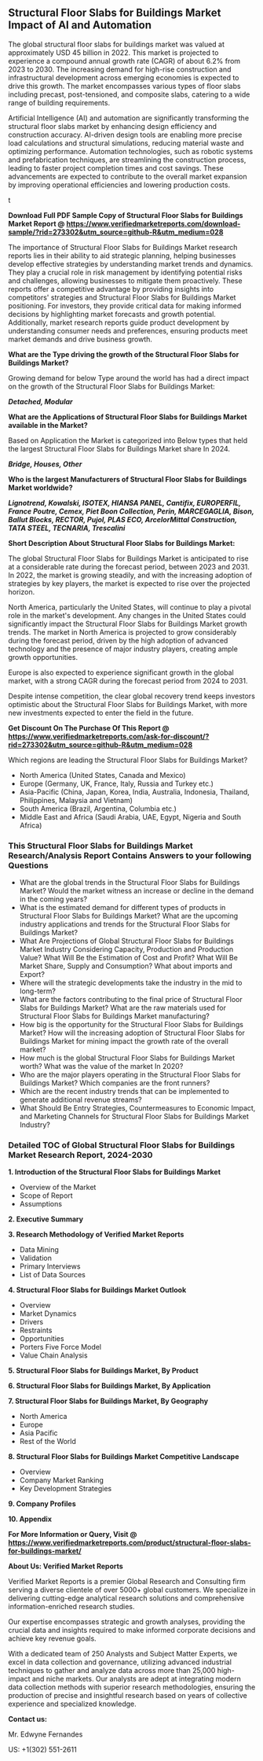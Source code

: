 <h2>Structural Floor Slabs for Buildings Market Impact of AI and Automation</h2><p>The global structural floor slabs for buildings market was valued at approximately USD 45 billion in 2022. This market is projected to experience a compound annual growth rate (CAGR) of about 6.2% from 2023 to 2030. The increasing demand for high-rise construction and infrastructural development across emerging economies is expected to drive this growth. The market encompasses various types of floor slabs including precast, post-tensioned, and composite slabs, catering to a wide range of building requirements.</p><p>Artificial Intelligence (AI) and automation are significantly transforming the structural floor slabs market by enhancing design efficiency and construction accuracy. AI-driven design tools are enabling more precise load calculations and structural simulations, reducing material waste and optimizing performance. Automation technologies, such as robotic systems and prefabrication techniques, are streamlining the construction process, leading to faster project completion times and cost savings. These advancements are expected to contribute to the overall market expansion by improving operational efficiencies and lowering production costs.</p>t</p><p id="" class=""><strong>Download Full PDF Sample Copy of Structural Floor Slabs for Buildings Market Report @ <a href="https://www.verifiedmarketreports.com/download-sample/?rid=273302&utm_source=github-R&utm_medium=028" target="_blank">https://www.verifiedmarketreports.com/download-sample/?rid=273302&utm_source=github-R&utm_medium=028</a></strong></p><p>The importance of&nbsp;Structural Floor Slabs for Buildings Market research reports lies in their ability to aid strategic planning, helping businesses develop effective strategies by understanding market trends and dynamics. They play a crucial role in risk management by identifying potential risks and challenges, allowing businesses to mitigate them proactively. These reports offer a competitive advantage by providing insights into competitors' strategies and Structural Floor Slabs for Buildings Market positioning. For investors, they provide critical data for making informed decisions by highlighting market forecasts and growth potential. Additionally, market research reports guide product development by understanding consumer needs and preferences, ensuring products meet market demands and drive business growth.</p><p><strong>What are the&nbsp;Type driving the growth of the Structural Floor Slabs for Buildings Market?</strong></p><p id="" class="">Growing demand for below Type around the world has had a direct impact on the growth of the Structural Floor Slabs for Buildings Market:</p><em><strong>Detached, Modular</strong></em></p><strong>What are the&nbsp;Applications&nbsp;of Structural Floor Slabs for Buildings Market available in the Market?</strong></p><p id="" class="">Based on Application the Market is categorized into Below types that held the largest Structural Floor Slabs for Buildings Market share In 2024.</p><em><strong>Bridge, Houses, Other</strong></em></p><strong>Who is the largest Manufacturers of Structural Floor Slabs for Buildings Market worldwide?</strong></p><p><em><strong>Lignotrend, Kowalski, ISOTEX, HIANSA PANEL, Cantifix, EUROPERFIL, France Poutre, Cemex, Piet Boon Collection, Perin, MARCEGAGLIA, Bison, Ballut Blocks, RECTOR, Pujol, PLAS ECO, ArcelorMittal Construction, TATA STEEL, TECNARIA, Trescalini</strong></em></p><p id="" class=""><strong>Short Description About Structural Floor Slabs for Buildings Market:</strong></p><p>The global Structural Floor Slabs for Buildings Market is anticipated to rise at a considerable rate during the forecast period, between 2023 and 2031. In 2022, the market is growing steadily, and with the increasing adoption of strategies by key players, the market is expected to rise over the projected horizon.</p><p>North America, particularly the United States, will continue to play a pivotal role in the market's development. Any changes in the United States could significantly impact the Structural Floor Slabs for Buildings Market growth trends. The market in North America is projected to grow considerably during the forecast period, driven by the high adoption of advanced technology and the presence of major industry players, creating ample growth opportunities.</p><p>Europe is also expected to experience significant growth in the global market, with a strong CAGR during the forecast period from 2024 to 2031.</p><p>Despite intense competition, the clear global recovery trend keeps investors optimistic about the Structural Floor Slabs for Buildings Market, with more new investments expected to enter the field in the future.</p><p id="" class=""><strong>Get Discount On The Purchase Of This Report @ <a href="https://www.verifiedmarketreports.com/ask-for-discount/?rid=273302&utm_source=github-R&utm_medium=028" target="_blank">https://www.verifiedmarketreports.com/ask-for-discount/?rid=273302&utm_source=github-R&utm_medium=028</a></strong></p>Which regions are leading the Structural Floor Slabs for Buildings Market?</p><ul><li>North America (United States, Canada and Mexico)</li><li>Europe (Germany, UK, France, Italy, Russia and Turkey etc.)</li><li>Asia-Pacific (China, Japan, Korea, India, Australia, Indonesia, Thailand, Philippines, Malaysia and Vietnam)</li><li>South America (Brazil, Argentina, Columbia etc.)</li><li>Middle East and Africa (Saudi Arabia, UAE, Egypt, Nigeria and South Africa)</li></ul><h3 id="" class="">This Structural Floor Slabs for Buildings Market Research/Analysis Report Contains Answers to your following Questions</h3><ul><li>What are the global trends in the Structural Floor Slabs for Buildings Market? Would the market witness an increase or decline in the demand in the coming years?</li><li>What is the estimated demand for different types of products in Structural Floor Slabs for Buildings Market? What are the upcoming industry applications and trends for the Structural Floor Slabs for Buildings Market?</li><li>What Are Projections of Global Structural Floor Slabs for Buildings Market Industry Considering Capacity, Production and Production Value? What Will Be the Estimation of Cost and Profit? What Will Be Market Share, Supply and Consumption? What about imports and Export?</li><li>Where will the strategic developments take the industry in the mid to long-term?</li><li>What are the factors contributing to the final price of Structural Floor Slabs for Buildings Market? What are the raw materials used for Structural Floor Slabs for Buildings Market manufacturing?</li><li>How big is the opportunity for the Structural Floor Slabs for Buildings Market? How will the increasing adoption of Structural Floor Slabs for Buildings Market for mining impact the growth rate of the overall market?</li><li>How much is the global Structural Floor Slabs for Buildings Market worth? What was the value of the market In 2020?</li><li>Who are the major players operating in the Structural Floor Slabs for Buildings Market? Which companies are the front runners?</li><li>Which are the recent industry trends that can be implemented to generate additional revenue streams?</li><li>What Should Be Entry Strategies, Countermeasures to Economic Impact, and Marketing Channels for Structural Floor Slabs for Buildings Market Industry?</li></ul><h3 id="" class="">Detailed TOC of Global Structural Floor Slabs for Buildings Market Research Report, 2024-2030</h3><p id="" class=""><strong>1. Introduction of the Structural Floor Slabs for Buildings Market</strong></p><ul><li>Overview of the Market</li><li>Scope of Report</li><li>Assumptions</li></ul><p id="" class=""><strong>2. Executive Summary</strong></p><p id="" class=""><strong>3. Research Methodology of Verified Market Reports</strong></p><ul><li>Data Mining</li><li>Validation</li><li>Primary Interviews</li><li>List of Data Sources</li></ul><p id="" class=""><strong>4. Structural Floor Slabs for Buildings Market Outlook</strong></p><ul><li>Overview</li><li>Market Dynamics</li><li>Drivers</li><li>Restraints</li><li>Opportunities</li><li>Porters Five Force Model</li><li>Value Chain Analysis</li></ul><p id="" class=""><strong>5. Structural Floor Slabs for Buildings Market, By Product</strong></p><p id="" class=""><strong>6. Structural Floor Slabs for Buildings Market, By Application</strong></p><p id="" class=""><strong>7. Structural Floor Slabs for Buildings Market, By Geography</strong></p><ul><li>North America</li><li>Europe</li><li>Asia Pacific</li><li>Rest of the World</li></ul><p id="" class=""><strong>8. Structural Floor Slabs for Buildings Market Competitive Landscape</strong></p><ul><li>Overview</li><li>Company Market Ranking</li><li>Key Development Strategies</li></ul><p id="" class=""><strong>9. Company Profiles</strong></p><p id="" class=""><strong>10. Appendix</strong></p><p id="" class=""><strong>For More Information or Query, Visit @ <a href="https://www.verifiedmarketreports.com/product/structural-floor-slabs-for-buildings-market/" target="_blank">https://www.verifiedmarketreports.com/product/structural-floor-slabs-for-buildings-market/</a></strong></p><p id="" class=""><strong>About Us: Verified Market Reports</strong></p><p id="" class="">Verified Market Reports is a premier Global Research and Consulting firm serving a diverse clientele of over 5000+ global customers. We specialize in delivering cutting-edge analytical research solutions and comprehensive information-enriched research studies.</p><p id="" class="">Our expertise encompasses strategic and growth analyses, providing the crucial data and insights required to make informed corporate decisions and achieve key revenue goals.</p><p id="" class="">With a dedicated team of 250 Analysts and Subject Matter Experts, we excel in data collection and governance, utilizing advanced industrial techniques to gather and analyze data across more than 25,000 high-impact and niche markets. Our analysts are adept at integrating modern data collection methods with superior research methodologies, ensuring the production of precise and insightful research based on years of collective experience and specialized knowledge.</p><p id="" class=""><strong>Contact us:</strong></p><p id="" class="">Mr. Edwyne Fernandes</p><p id="" class="">US: +1(302) 551-2611</p>